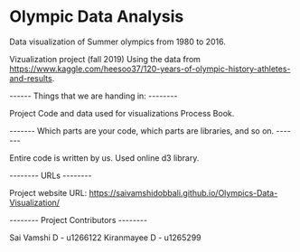# Olympic Data Analysis

Data visualization of Summer olympics from 1980 to 2016.

Vizualization project (fall 2019)
Using the data from https://www.kaggle.com/heesoo37/120-years-of-olympic-history-athletes-and-results.

------ Things that we are handing in: --------

Project Code and data used for visualizations Process Book.

------- Which parts are your code, which parts are libraries, and so on. -------

Entire code is written by us. Used online d3 library.

-------- URLs --------

Project website URL: https://saivamshidobbali.github.io/Olympics-Data-Visualization/

-------- Project Contributors --------

Sai Vamshi D - u1266122   Kiranmayee D - u1265299
